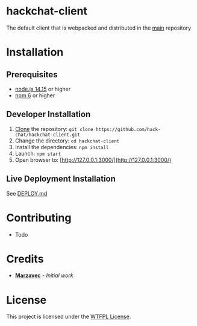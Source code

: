 # hackchat-client

The default client that is webpacked and distributed in the [main](https://github.com/hack-chat/main) repository

# Installation

## Prerequisites

- [node.js 14.15](https://nodejs.org/en/download/package-manager/) or higher
- [npm 6](https://nodejs.org/en/download/package-manager/) or higher

## Developer Installation

1. [Clone](https://help.github.com/articles/cloning-a-repository/) the repository: `git clone https://github.com/hack-chat/hackchat-client.git`
1. Change the directory: `cd hackchat-client`
1. Install the dependencies: `npm install`
1. Launch: `npm start`
1. Open browser to: [http://127.0.0.1:3000/](http://127.0.0.1:3000/)

## Live Deployment Installation

See [DEPLOY.md](documentation/DEPLOY.md)

# Contributing

- Todo

# Credits

* [**Marzavec**](https://github.com/marzavec) - *Initial work*

# License

This project is licensed under the [WTFPL License](LICENSE).
